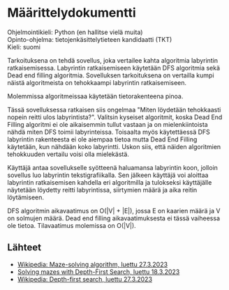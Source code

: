 # Määrittelydokumentti

Ohjelmointikieli: Python (en hallitse vielä muita) \
Opinto-ohjelma: tietojenkäsittelytieteen kandidaatti (TKT) \
Kieli: suomi

Tarkoituksena on tehdä sovellus, joka vertailee kahta algoritmia labyrintin ratkaisemisessa. Labyrintin ratkaisemiseen käytetään DFS algoritmia sekä Dead end filling algoritmia. Sovelluksen tarkoituksena on vertailla kumpi näistä algoritmeista on tehokkaampi labyrintin ratkaisemiseen.

Molemmissa algoritmeissaa käytetään tietorakenteena pinoa.

Tässä sovelluksessa ratkaisen siis ongelmaa "Miten löydetään tehokkaasti nopein reitti ulos labyrintista?". Valitsin kyseiset algoritmit, koska Dead End Filling algoritmi ei ole aikaisemmin tullut vastaan ja on mielenkiintoista nähdä miten DFS toimii labyrinteissa. Toisaalta myös käytettäessä DFS labyrintin rakenteesta ei ole aiempaa tietoa mutta Dead End Filling käytetään, kun nähdään koko labyrintti. Uskon siis, että näiden algoritmien tehokkuuden vertailu voisi olla mielekästä.

Käyttäjä antaa sovellukselle syötteenä haluamansa labyrintin koon, jolloin sovellus luo labyrintin tekstigrafiikalla. Sen jälkeen käyttäjä voi aloittaa labyrintin ratkaisemisen kahdella eri algoritmilla ja tulokseksi käyttäjälle näytetään löydetty reitti labyrintissa, siirtymien määrä ja aika reitin löytämiseen.

DFS algoritmin aikavaatimus on O(|V| + |E|), jossa E on kaarien määrä ja V on solmujen määrä. Dead end filling aikavaatimuksesta ei tässä vaiheessa
ole tietoa. Tilavaatimus molemissa on O(|V|).

## Lähteet
- [Wikipedia: Maze-solving algorithm, luettu 27.3.2023](https://en.wikipedia.org/wiki/Maze-solving_algorithm)
- [Solving mazes with Depth-First Search, luettu 18.3.2023](https://medium.com/swlh/solving-mazes-with-depth-first-search-e315771317ae)
- [Wikipedia: Depth-first search, luettu 27.3.2023](https://en.wikipedia.org/wiki/Depth-first_search)
